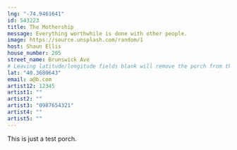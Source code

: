 ```yaml
---
lng: "-74.9461641"
id: 543223
title: The Mothership
message: Everything worthwhile is done with other people.
image: https://source.unsplash.com/random/1
host: Shaun Ellis
house_number: 205
street_name: Brunswick Ave
# Leaving latitude/longitude fields blank will remove the porch from the Porchfest map.
lat: "40.3680643"
email: a@b.com
artist12: 12345
artist1: ""
artist2: ""
artist3: "0987654321"
artist4: ""
artist5: ""
---
```

This is just a test porch.
